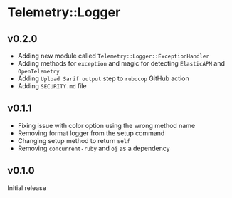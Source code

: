 # Telemetry::Logger

## v0.2.0
* Adding new module called `Telemetry::Logger::ExceptionHandler`
* Adding methods for `exception` and magic for detecting `ElasticAPM` and `OpenTelemetry`
* Adding `Upload Sarif output` step to `rubocop` GitHub action
* Adding `SECURITY.md` file

## v0.1.1
* Fixing issue with color option using the wrong method name
* Removing format logger from the setup command
* Changing setup method to return `self`
* Removing `concurrent-ruby` and `oj` as a dependency

## v0.1.0
Initial release